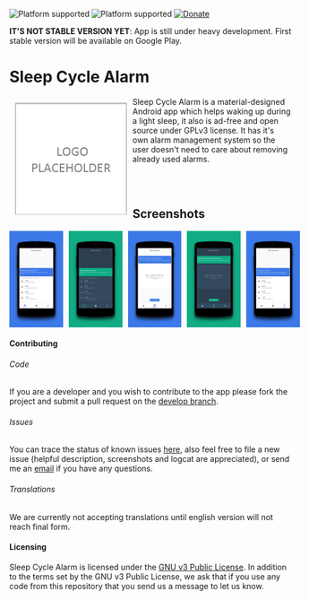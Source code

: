 ![Platform supported](https://img.shields.io/badge/version-0.9-blue.svg)
![Platform supported](https://img.shields.io/badge/android-%3E%3D%205.0%20(API%2021)-green.svg)
[![Donate](https://img.shields.io/badge/donate-paypal-blue.svg)](https://www.paypal.me/BrunoKawka/5)

**IT'S NOT STABLE VERSION YET**: App is still under heavy development. First stable version will be available on Google Play.

# Sleep Cycle Alarm
<a href="https://github.com/letelete/Sleep-Cycle-Alarm/issues/15"><img src="./preview/logo.png" align="left" width="200" hspace="10" vspace="10"></a> Sleep Cycle Alarm is a material-designed Android app which helps waking up during a light sleep, it also is ad-free and open source under GPLv3 license. It has it's own alarm management system so the user doesn't need to care about removing already used alarms.<br/>

<!-- TODO:
<div style="display:flex;" >
<a href="https://play.google.comc">
    <img alt="Get it on Google Play"
        height="80"
        src="https://play.google.com/intl/en_us/badges/images/generic/en_badge_web_generic.png" />
</a>
</div>
-->

</br></br>

## Screenshots
<div style="display:flex;" >
<img  src="./preview/screenshots/0.png" width="19%" >
<img style="margin-left:10px;" src="./preview/screenshots/1.png" width="19%" >
<img style="margin-left:10px;" src="./preview/screenshots/2.png" width="19%" >
<img style="margin-left:10px;" src="./preview/screenshots/3.png" width="19%" >
<img style="margin-left:10px;" src="./preview/screenshots/4.png" width="19%" >

</div>

#### Contributing

###### Code 
If you are a developer and you wish to contribute to the app please fork the project
and submit a pull request on the [develop branch](https://github.com/letelete/Sleep-Cycle-Alarm/tree/develop).

###### Issues
You can trace the status of known issues [here](https://github.com/letelete/Sleep-Cycle-Alarm/issues),
also feel free to file a new issue (helpful description, screenshots and logcat are appreciated), or send me an [email](mailto:brunokawka@gmail.com) if you have any questions.

###### Translations
We are currently not accepting translations until english version will not reach final form.
<!-- TODO:
If you are able to contribute with a new translation of a missing language or if you want to improve an existing one, we greatly appreciate any suggestion!
The project uses [Lokalise](https://lokalise.co/URL_TO_PROJECT), a platform that allows anybody to contribute to translating the app
-->

#### Licensing
Sleep Cycle Alarm is licensed under the [GNU v3 Public License](https://github.com/letelete/Sleep-Cycle-Alarm/blob/master/LICENSE).
In addition to the terms set by the GNU v3 Public License, we ask that if you use any code from this repository that you send us a message to let us know.